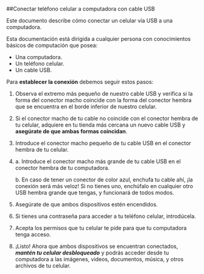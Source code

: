 ##Conectar teléfono celular a computadora con cable USB

Este documento describe cómo conectar un celular vía USB a una computadora.

Esta documentación está dirigida a cualquier persona con conocimientos básicos de computación que posea:
- Una computadora.
- Un teléfono celular.
- Un cable USB.

Para **establecer la conexión** debemos seguir estos pasos:

1. Observa el extremo más pequeño de nuestro cable USB y verifica si la forma del conector macho coincide con la forma del conector hembra que se encuentra en el borde inferior de nuestro celular. 
2. Si el conector macho de tu cable no coincide con el conector hembra de tu celular, adquiere en tu tienda más cercana un nuevo cable USB y **asegúrate de que ambas formas coincidan**.
3. Introduce el conector macho pequeño de tu cable USB en el conector hembra de tu celular.
4. a. Introduce el conector macho más grande de tu cable USB en el conector hembra de tu computadora.
   
   b. En caso de tener un conector de color azul, enchufa tu cable ahí, ¡la conexión será más veloz! Si no tienes uno, enchúfalo en cualquier otro USB hembra grande que tengas, y funcionará de todos modos.
  
5. Asegúrate de que ambos dispositivos estén encendidos.
6. Si tienes una contraseña para acceder a tu teléfono celular, introdúcela. 
7. Acepta los permisos que tu celular te pide para que tu computadora tenga acceso. 
8. ¡Listo! Ahora que ambos dispositivos se encuentran conectados, _**mantén tu celular desbloqueado**_ y podrás acceder desde tu computadora a las imágenes, videos, documentos, música, y otros archivos de tu celular.
      

